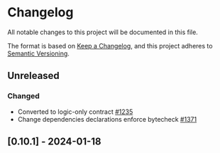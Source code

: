# Changelog

All notable changes to this project will be documented in this file.

The format is based on [Keep a Changelog](https://keepachangelog.com/en/1.0.0/),
and this project adheres to [Semantic Versioning](https://semver.org/spec/v2.0.0.html).

## Unreleased

### Changed

- Converted to logic-only contract [#1235]
- Change dependencies declarations enforce bytecheck [#1371]

## [0.10.1] - 2024-01-18

[#1371]: https://github.com/dusk-network/rusk/issues/1371
[#1235]: https://github.com/dusk-network/rusk/issues/1235
